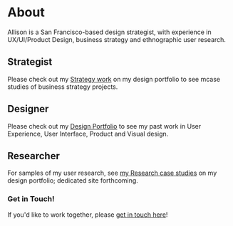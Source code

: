 # About
Allison is a San Francisco-based design strategist, with experience in UX/UI/Product Design, business strategy and ethnographic user research.

## Strategist

Please check out my [Strategy work](http://allisonmarie.co) on my design portfolio to see mcase studies of business strategy projects.

## Designer

Please check out my [Design Portfolio](http://allisonmarie.co) to see my past work in User Experience, User Interface, Product and Visual design.

## Researcher

For samples of my user research, see [my Research case studies](http://allisonmarie.co) on my design portfolio; dedicated site forthcoming.

### Get in Touch!

If you'd like to work together, please [get in touch here](http://allisonmarie.co/contact)!
